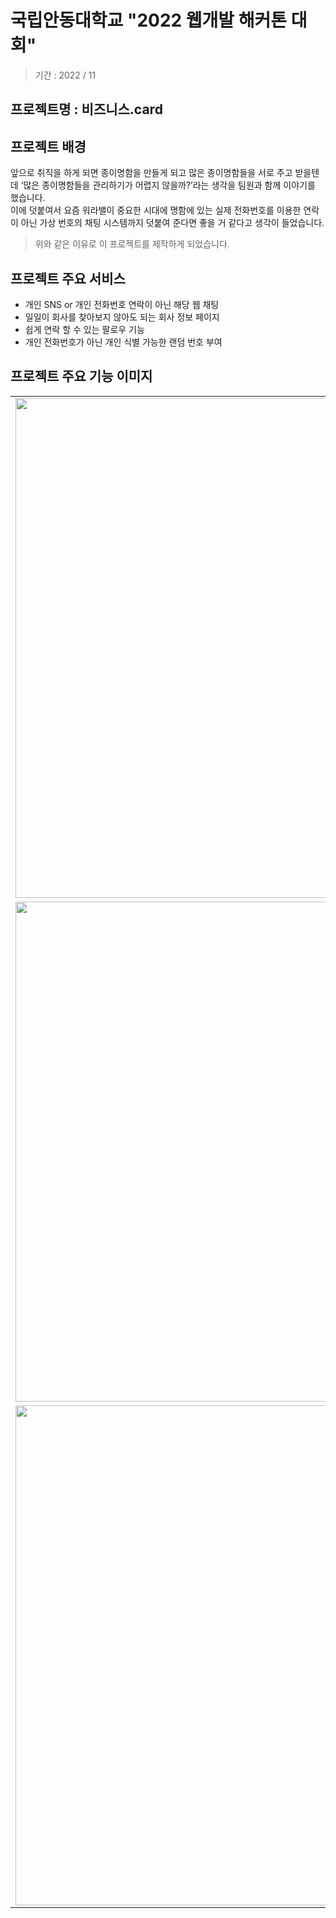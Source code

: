 # 국립안동대학교 "2022 웹개발 해커톤 대회"
> 기간 : 2022 / 11

## 프로젝트명 : 비즈니스.card


## 프로젝트 배경
앞으로 취직을 하게 되면 종이명함을 만들게 되고 많은 종이명함들을 서로 주고 받을텐데 ‘많은 종이명함들을 관리하기가 어렵지 않을까?’라는 생각을 팀원과 함께 이야기를 했습니다. <br>
이에 덧붙여서 요즘 워라밸이 중요한 시대에 명함에 있는 실제 전화번호를 이용한 연락이 아닌 가상 번호의 채팅 시스템까지 덧붙여 준다면 좋을 거 같다고 생각이 들었습니다. <br>
>위와 같은 이유로 이 프로젝트를 제작하게 되었습니다.

## 프로젝트 주요 서비스
- 개인 SNS or 개인 전화번호 연락이 아닌 해당 웹 채팅
- 일일이 회사를 찾아보지 않아도 되는 회사 정보 페이지
- 쉽게 연락 할 수 있는 팔로우 기능
- 개인 전화번호가 아닌 개인 식별 가능한 랜덤 번호 부여

## 프로젝트 주요 기능 이미지
<table align="center">
<tr>
<td><img src = "https://user-images.githubusercontent.com/93712785/215823512-c4e4ed88-d8ff-48fa-902c-0b98da7facd3.png" width = "800" hight = "400"/>
<td><img src = "https://user-images.githubusercontent.com/93712785/215823528-6ea1e4cf-c740-4184-a86c-4c4719a25d31.png" width = "800" hight = "400"/>
<tr>
<tr>
<td><img src = "https://user-images.githubusercontent.com/93712785/215823558-1edd4c90-33ea-4760-9ab0-f4e036b6725a.png" width = "800" hight = "400"/>
<td><img src = "https://user-images.githubusercontent.com/93712785/215823574-ab450133-1c36-4fd6-91fb-f5d63d6e3833.png" width = "800" hight = "400"/>
<tr>
<tr>
<td><img src = "https://user-images.githubusercontent.com/93712785/215823593-e2fc5a44-6234-4554-b801-16a41de6c58e.png" width = "800" hight = "400"/>
<td><img src = "https://user-images.githubusercontent.com/93712785/215823605-44d39423-0cea-43e9-8912-2b060e4b03b9.png" width = "800" hight = "400"/>
<tr>
</table>




